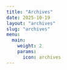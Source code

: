 ```yaml
---
title: "Archives"
date: 2025-10-19
layout: "archives"
slug: "archives"
menu:
  main:
    weight: 2
    params:
      icon: archives
---
```

